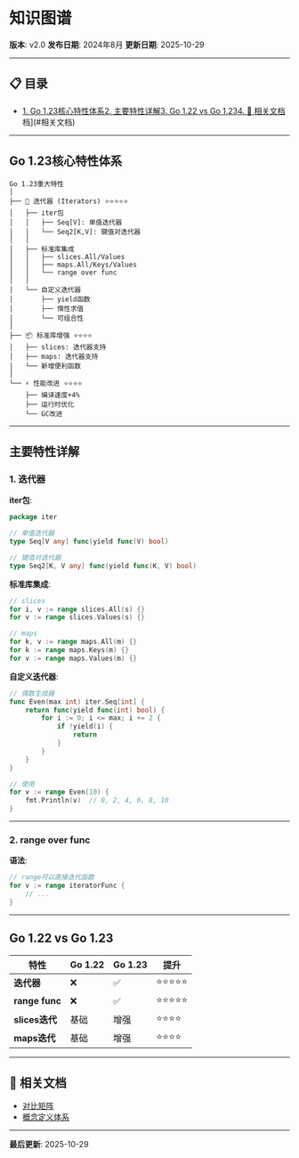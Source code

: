 # 知识图谱

**版本**: v2.0
**发布日期**: 2024年8月
**更新日期**: 2025-10-29

---

## 📋 目录

- [1. Go 1.23核心特性体系](#1.-go-1.23核心特性体系)[2. 主要特性详解](#2.-主要特性详解)[3. Go 1.22 vs Go 1.23](#3.-go-1.22-vs-go-1.23)[4. 🔗 相关文档](#4.-相关文档)档](#相关文档)

---

## Go 1.23核心特性体系

```text
Go 1.23重大特性
│
├── 🔄 迭代器 (Iterators) ⭐⭐⭐⭐⭐
│   ├── iter包
│   │   ├── Seq[V]: 单值迭代器
│   │   └── Seq2[K,V]: 键值对迭代器
│   │
│   ├── 标准库集成
│   │   ├── slices.All/Values
│   │   ├── maps.All/Keys/Values
│   │   └── range over func
│   │
│   └── 自定义迭代器
│       ├── yield函数
│       ├── 惰性求值
│       └── 可组合性
│
├── 📦 标准库增强 ⭐⭐⭐⭐
│   ├── slices: 迭代器支持
│   ├── maps: 迭代器支持
│   └── 新增便利函数
│
└── ⚡ 性能改进 ⭐⭐⭐⭐
    ├── 编译速度+4%
    ├── 运行时优化
    └── GC改进
```

---

## 主要特性详解

### 1. 迭代器

**iter包**:

```go
package iter

// 单值迭代器
type Seq[V any] func(yield func(V) bool)

// 键值对迭代器
type Seq2[K, V any] func(yield func(K, V) bool)
```

**标准库集成**:

```go
// slices
for i, v := range slices.All(s) {}
for v := range slices.Values(s) {}

// maps
for k, v := range maps.All(m) {}
for k := range maps.Keys(m) {}
for v := range maps.Values(m) {}
```

**自定义迭代器**:

```go
// 偶数生成器
func Even(max int) iter.Seq[int] {
    return func(yield func(int) bool) {
        for i := 0; i <= max; i += 2 {
            if !yield(i) {
                return
            }
        }
    }
}

// 使用
for v := range Even(10) {
    fmt.Println(v)  // 0, 2, 4, 6, 8, 10
}
```

---

### 2. range over func

**语法**:

```go
// range可以直接迭代函数
for v := range iteratorFunc {
    // ...
}
```

---

## Go 1.22 vs Go 1.23

| 特性 | Go 1.22 | Go 1.23 | 提升 |
|------|---------|---------|------|
| **迭代器** | ❌ | ✅ | ⭐⭐⭐⭐⭐ |
| **range func** | ❌ | ✅ | ⭐⭐⭐⭐⭐ |
| **slices迭代** | 基础 | 增强 | ⭐⭐⭐⭐ |
| **maps迭代** | 基础 | 增强 | ⭐⭐⭐⭐ |

---

## 🔗 相关文档

- [对比矩阵](./00-对比矩阵.md)
- [概念定义体系](./00-概念定义体系.md)

---

**最后更新**: 2025-10-29
